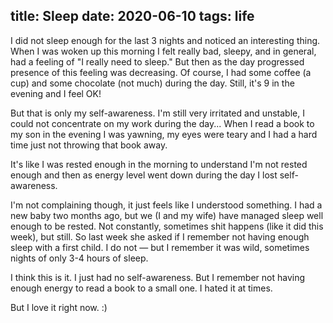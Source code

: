 title: Sleep
date: 2020-06-10
tags: life
----

I did not sleep enough for the last 3 nights and noticed an interesting thing. When I was woken up this morning I felt really bad, sleepy, and in general, had a feeling of "I really need to sleep." But then as the day progressed presence of this feeling was decreasing. Of course, I had some coffee (a cup) and some chocolate (not much) during the day. Still, it's 9 in the evening and I feel OK!

But that is only my self-awareness. I'm still very irritated and unstable, I could not concentrate on my work during the day... When I read a book to my son in the evening I was yawning, my eyes were teary and I had a hard time just not throwing that book away.

It's like I was rested enough in the morning to understand I'm not rested enough and then as energy level went down during the day I lost self-awareness.

I'm not complaining though, it just feels like I understood something. I had a new baby two months ago, but we (I and my wife) have managed sleep well enough to be rested. Not constantly, sometimes shit happens (like it did this week), but still. So last week she asked if I remember not having enough sleep with a first child. I do not — but I remember it was wild, sometimes nights of only 3-4 hours of sleep.

I think this is it. I just had no self-awareness. But I remember not having enough energy to read a book to a small one. I hated it at times.

But I love it right now. :)
